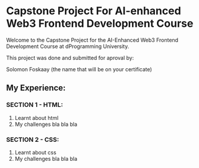 # Capstone Project For AI-enhanced Web3 Frontend Development Course
Welcome to the Capstone Project for the AI-Enhanced Web3 Frontend Development Course at dProgramming University. 

This project was done and submitted for aproval by:

Solomon Foskaay (the name that will be on your certificate)

## My Experience:

### SECTION 1 - HTML:

1. Learnt about html
2. My challenges bla bla bla

### SECTION 2 - CSS:

1. Learnt about css
2. My challenges bla bla bla